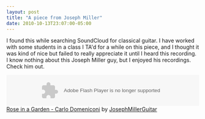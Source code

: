 ```yaml
---
layout: post
title: "A piece from Joseph Miller"
date: 2010-10-13T23:07:00-05:00
---
```


I found this while searching SoundCloud for classical guitar. I have worked with some students in a class I TA'd for a while on this piece, and I thought it was kind of nice but failed to really appreciate it until I heard this recording. I know nothing about this Joseph Miller guy, but I enjoyed his recordings. Check him out.


<object height="81" width="100%"> <param name="movie" value="http://player.soundcloud.com/player.swf?url=http%3A%2F%2Fapi.soundcloud.com%2Ftracks%2F2530294%3Fsecret_token%3Ds-8IlFI&secret_url=false"></param><param name="allowscriptaccess" value="always"></param><embed allowscriptaccess="always" height="81" src="http://player.soundcloud.com/player.swf?url=http%3A%2F%2Fapi.soundcloud.com%2Ftracks%2F2530294%3Fsecret_token%3Ds-8IlFI&secret_url=false" type="application/x-shockwave-flash" width="100%"></embed> </object>  
<a href="http://soundcloud.com/josephmillerguitar/rose-in-a-garden-carlo-domeniconi">Rose in a Garden - Carlo Domeniconi</a> by <a href="http://soundcloud.com/josephmillerguitar">JosephMillerGuitar</a>
 


